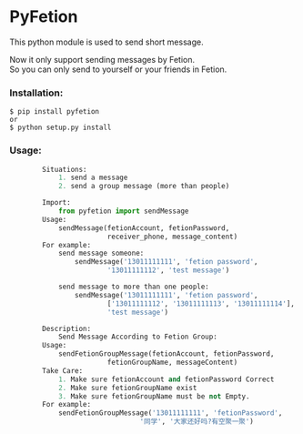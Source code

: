 PyFetion
===================================

This python module is used to send short message.<br />

Now it only support sending messages by Fetion.<br />
So you can only send to yourself or your friends in Fetion.<br />

### Installation:
    $ pip install pyfetion
    or 
    $ python setup.py install

### Usage:
```python
        Situations:
            1. send a message
            2. send a group message (more than people)

        Import:
            from pyfetion import sendMessage
        Usage:
            sendMessage(fetionAccount, fetionPassword, 
                        receiver_phone, message_content)
        For example:
            send message someone:
                sendMessage('13011111111', 'fetion password',
                        '13011111112', 'test message')

            send message to more than one people:
                sendMessage('13011111111', 'fetion password',
                        ['13011111112', '13011111113', '13011111114'],
                        'test message')

        Description:
            Send Message According to Fetion Group:
        Usage:
            sendFetionGroupMessage(fetionAccount, fetionPassword,
                        fetionGroupName, messageContent)
        Take Care:
            1. Make sure fetionAccount and fetionPassword Correct
            2. Make sure fetionGroupName exist 
            3. Make sure fetionGroupName must be not Empty. 
        For example:
            sendFetionGroupMessage('13011111111', 'fetionPassword',
                                '同学', '大家还好吗?有空聚一聚')
```
